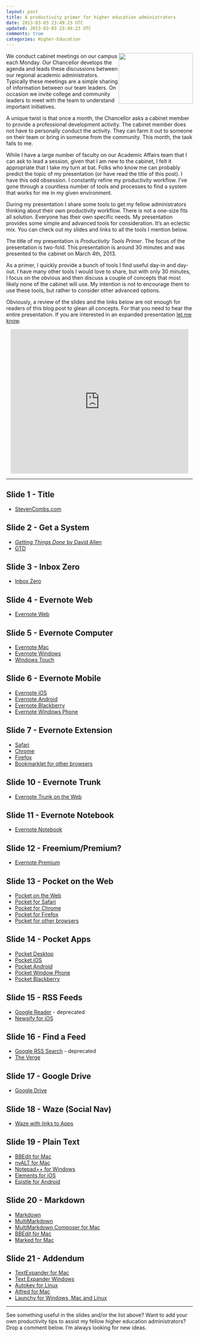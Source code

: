 ```yaml
---           
layout: post
title: A productivity primer for higher education administrators
date: 2013-03-03 23:49:23 UTC
updated: 2013-03-03 23:49:23 UTC
comments: true
categories: Higher-Education
---
```


<img border="0" height="137" src="http://4.bp.blogspot.com/-cEkUuUsA4g4/UTJSV25O7nI/AAAAAAABG2U/-uETIC_O5yM/s200/Empty+Inbox.png" width="200" align="right" />We conduct cabinet meetings on our campus each Monday. Our Chancellor develops the agenda and leads these discussions between our regional academic administrators. Typically these meetings are a simple sharing of information between our team leaders. On occasion we invite college and community leaders to meet with the team to understand important initiatives.

A unique twist is that once a month, the Chancellor asks a cabinet member to provide a professional development activity. The cabinet member does not have to personally conduct the activity. They can farm it out to someone on their team or bring in someone from the community. This month, the task falls to me.

While I have a large number of faculty on our Academic Affairs team that I can ask to lead a session, given that I am new to the cabinet, I felt it appropriate that I take my turn at bat. Folks who know me can probably predict the topic of my presentation (or have read the title of this post). I have this odd obsession. I constantly refine my productivity workflow. I’ve gone through a countless number of tools and processes to find a system that works for me in my given environment.

During my presentation I share some tools to get my fellow administrators thinking about their own productivity workflow. There is not a one-size fits all solution. Everyone has their own specific needs. My presentation provides some simple and advanced tools for consideration. It’s an eclectic mix. You can check out my slides and links to all the tools I mention below.

The title of my presentation is <em>Productivity Tools Primer</em>. The focus of the presentation is two-fold. This presentation is around 30 minutes and was presented to the cabinet on March 4th, 2013.

As a primer, I quickly provide a bunch of tools I find useful day-in and day-out. I have many other tools I would love to share, but with only 30 minutes, I focus on the obvious and then discuss a couple of concepts that most likely none of the cabinet will use. My intention is not to encourage them to use these tools, but rather to consider other advanced options.

Obviously, a review of the slides and the links below are not enough for readers of this blog post to glean all concepts. For that you need to hear the entire presentation. If you are interested in an expanded presentation [let me know](mailto:steven.combs@gmail.com).

<center><iframe allowfullscreen="true" frameborder="0" height="389" mozallowfullscreen="true" src="https://docs.google.com/presentation/d/1al8NGIUJwU_KPH0Zu72V5ie38ahYqqvWHC3YGGGNVcw/embed?start=false&amp;loop=false&amp;delayms=3000" webkitallowfullscreen="true" width="480"></iframe></center>

---

## Slide 1 - Title

* [StevenCombs.com](http://www.stevencombs.com/)

## Slide 2 - Get a System

* [*Getting Things Done* by David Allen](http://www.amazon.com/gp/product/0142000280/ref=as_li_tl?ie=UTF8&camp=1789&creative=390957&creativeASIN=0142000280&linkCode=as2&tag=bricinmypockb-20&linkId=7TLAVZ6TY6BY355Q)
* [GTD](http://www.davidco.com/)

## Slide 3 - Inbox Zero

* [Inbox Zero](http://inboxzero.com/)

## Slide 4 - Evernote Web

* [Evernote Web](http://evernote.com/)

## Slide 5 - Evernote Computer

* [Evernote Mac](https://itunes.apple.com/us/app/evernote/id406056744?mt=12)
* [Evernote Windows](http://evernote.com/download/get.php?file=Win)
* [Windows Touch](http://apps.microsoft.com/webpdp/app/evernote/5aba7f8c-318f-42aa-9590-b1fc31e5cba6)

## Slide 6 - Evernote Mobile

* [Evernote iOS](http://appstore.com/evernote/evernote/)
* [Evernote Android](https://market.android.com/details?id=com.evernote)
* [Evernote Blackberry](http://appworld.blackberry.com/webstore/content/1700)
* [Evernote Windows Phone](http://www.windowsphone.com/en-US/apps/db21927d-f292-e011-986b-78e7d1fa76f8)

## Slide 7 - Evernote Extension

* [Safari](http://evernote.com/download/get.php?file=SafariExtension)
* [Chrome](https://chrome.google.com/extensions/detail/pioclpoplcdbaefihamjohnefbikjilc##)
* [Firefox](https://addons.mozilla.org/firefox/addon/evernote-web-clipper/)
* [Bookmarklet for other browsers](http://evernote.com/webclipper/##)

## Slide 10 - Evernote Trunk

* [Evernote Trunk on the Web](http://trunk.evernote.com/)

## Slide 11 - Evernote Notebook

* [Evernote Notebook](http://goo.gl/Ork4J)

## Slide 12 - Freemium/Premium?

* [Evernote Premium](http://evernote.com/premium/)

## Slide 13 - Pocket on the Web

* [Pocket on the Web](http://getpocket.com/)
* [Pocket for Safari](http://getpocket.com/safari/)
* [Pocket for Chrome](http://getpocket.com/chrome/)
* [Pocket for Firefox](http://getpocket.com/firefox/)
* [Pocket for other browsers](http://goo.gl/q3PYR)

## Slide 14 - Pocket Apps

* [Pocket Desktop](http://getpocket.com/apps/desktop/)
* [Pocket iOS](http://getpocket.com/apps/iphone/)
* [Pocket Android](http://getpocket.com/apps/android/)
* [Pocket Window Phone](http://getpocket.com/apps/windowsphone/)
* [Pocket Blackberry](http://getpocket.com/apps/blackberry/)

## Slide 15 - RSS Feeds

* [Google Reader](http://reader.google.com/) - deprecated
* [Newsify for iOS](http://newsify.co/)

## Slide 16 - Find a Feed

* [Google RSS Search](http://www.google.com/reader/view/##directory-page/1) - deprecated
* [The Verge](http://www.theverge.com/)

## Slide 17 - Google Drive

* [Google Drive](http://drive.google.com/)

## Slide 18 - Waze (Social Nav)

* [Waze with links to Apps](http://www.waze.com/)

## Slide 19 - Plain Text

* [BBEdit for Mac](http://www.barebones.com/products/bbedit/)
* [nvALT for Mac](http://brettterpstra.com/projects/nvalt/)
* [Notepad++ for Windows](http://notepad-plus-plus.org/)
* [Elements for iOS](http://www.secondgearsoftware.com/elements/)
* [Epistle for Android](https://play.google.com/store/apps/details?id=com.kooklab.epistle&amp;hl=en)

## Slide 20 - Markdown

* [Markdown](http://daringfireball.net/projects/markdown/)
* [MultiMarkdown](http://fletcherpenney.net/multimarkdown/)
* [MultiMarkdown Composer for Mac](http://multimarkdown.com/)
* [BBEdit for Mac](http://www.barebones.com/products/bbedit/)
* [Marked for Mac](http://markedapp.com/)

## Slide 21 - Addendum

* [TextExpander for Mac](https://smilesoftware.com/TextExpander/)
* [Text Expander Windows](http://textexpanderwindows.com/)
* [Autokey for Linux](https://code.google.com/p/autokey/)
* [Alfred for Mac](http://www.alfredapp.com/)
* [Launchy for Windows, Mac and Linux](http://www.launchy.net/)

---

See something useful in the slides and/or the list above? Want to add your own productivity tips to assist my fellow higher education administrators? Drop a comment below. I’m always looking for new ideas.

